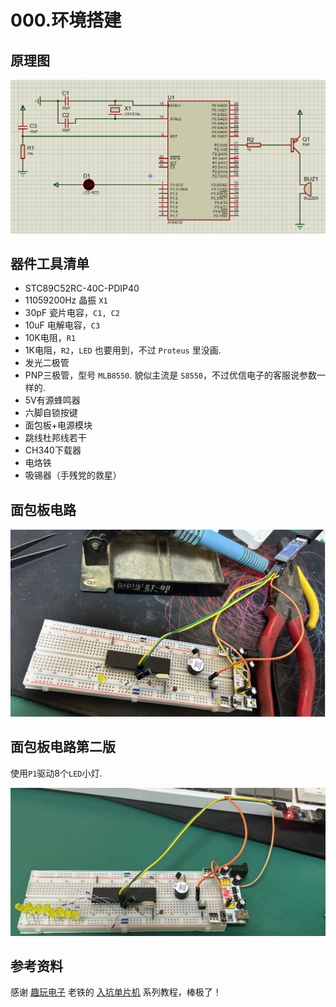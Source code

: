 # 000.环境搭建

## 原理图

![原理图](image-1.png)

## 器件工具清单

- STC89C52RC-40C-PDIP40
- 11059200Hz 晶振 `X1`
- 30pF 瓷片电容，`C1, C2`
- 10uF 电解电容，`C3`
- 10K电阻，`R1`
- 1K电阻，`R2`，`LED` 也要用到，不过 `Proteus` 里没画.
- 发光二极管
- PNP三极管，型号 `MLB8550`. 貌似主流是 `S8550`，不过优信电子的客服说参数一样的.
- 5V有源蜂鸣器
- 六脚自锁按键
- 面包板+电源模块
- 跳线杜邦线若干
- CH340下载器
- 电烙铁
- 吸锡器（手残党的救星）

## 面包板电路

![面包板电路](image.png)

## 面包板电路第二版

使用`P1`驱动8个`LED`小灯.

![第二版](image-2.png)

## 参考资料

感谢 [趣玩电子](https://space.bilibili.com/373539912) 老铁的 [入坑单片机](https://space.bilibili.com/373539912/channel/collectiondetail?sid=536055) 系列教程，棒极了！

